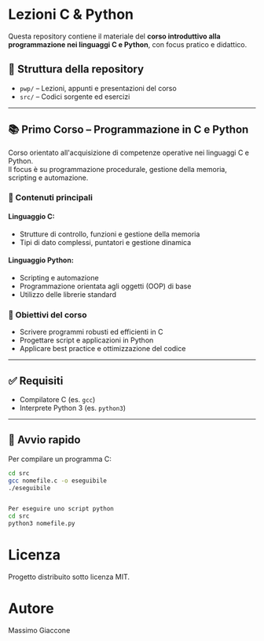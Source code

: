 # Lezioni C & Python

Questa repository contiene il materiale del **corso introduttivo alla programmazione nei linguaggi C e Python**, con focus pratico e didattico.

## 📁 Struttura della repository

- `pwp/` – Lezioni, appunti e presentazioni del corso
- `src/` – Codici sorgente ed esercizi

---

## 📚 Primo Corso – Programmazione in C e Python

Corso orientato all'acquisizione di competenze operative nei linguaggi C e Python.  
Il focus è su programmazione procedurale, gestione della memoria, scripting e automazione.

### 🧠 Contenuti principali

#### Linguaggio C:
- Strutture di controllo, funzioni e gestione della memoria
- Tipi di dato complessi, puntatori e gestione dinamica

#### Linguaggio Python:
- Scripting e automazione
- Programmazione orientata agli oggetti (OOP) di base
- Utilizzo delle librerie standard

### 🎯 Obiettivi del corso

- Scrivere programmi robusti ed efficienti in C
- Progettare script e applicazioni in Python
- Applicare best practice e ottimizzazione del codice

---

## ✅ Requisiti

- Compilatore C (es. `gcc`)
- Interprete Python 3 (es. `python3`)

---

## 🚀 Avvio rapido

Per compilare un programma C:

```bash
cd src
gcc nomefile.c -o eseguibile
./eseguibile


Per eseguire uno script python
cd src
python3 nomefile.py
```

# Licenza
Progetto distribuito sotto licenza MIT.

# Autore
Massimo Giaccone
